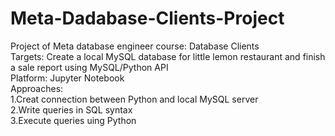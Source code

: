 # Meta-Dadabase-Clients-Project
Project of Meta database engineer course: Database Clients  
Targets: Create a local MySQL database for little lemon restaurant and finish a sale report using MySQL/Python API  
Platform: Jupyter Notebook   
Approaches:  
1.Creat connection between Python and local MySQL server  
2.Write queries in SQL syntax  
3.Execute queries uing Python
